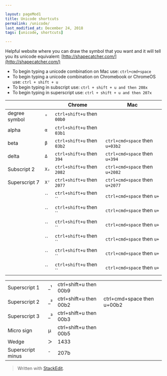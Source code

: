 ```yaml
---  

layout: pageMod1  
title: Unicode shortcuts
permalink: /unicode/  
last_modified_at: December 24, 2018
tags: [unicode, shortcuts]  

---  
```


Helpful website where you can draw the symbol that you want and it will tell you its unicode equivalent: [http://shapecatcher.com/](http://shapecatcher.com/)

* To begin typing a unicode combination on Mac use:
	```ctrl+cmd+space```
* To begin typing a unicode combination on Chromebook or ChromeOS use:
	```ctrl + shift + u```
* To begin typing in subscript use:
	```ctrl + shift + u and then 208x```
* To begin typing in superscript use:
	```ctrl + shift + u and then 207x```

|                ||Chrome                          |Mac                         |
|----------------|---|-------------------------------|-----------------------------|
|degree symbol|`°`|`ctrl+shift+u` then `00b0`||
|alpha|`α`|`ctrl+shift+u` then `03b1`||
|beta|`β`|`ctrl+shift+u` then `03b2`|`ctrl+cmd+space` then `u+03b2`|
|delta|`Δ`|`ctrl+shift+u` then `394`|`ctrl+cmd+space` then `u+394`|
|Subscript 2|`X₂`|`ctrl+shift+u` then `2082`|`ctrl+cmd+space` then `u+2082`|
|Superscript 7|`X⁷`|`ctrl+shift+u` then `2077`|`ctrl+cmd+space` then `u+2077`|
||``|`ctrl+shift+u` then ``|`ctrl+cmd+space` then `u+`|
||``|`ctrl+shift+u` then ``|`ctrl+cmd+space` then `u+`|
||``|`ctrl+shift+u` then ``|`ctrl+cmd+space` then `u+`|
||``|`ctrl+shift+u` then ``|`ctrl+cmd+space` then `u+`|
||``|`ctrl+shift+u` then ``|`ctrl+cmd+space` then `u+`|
||``|`ctrl+shift+u` then ``|`ctrl+cmd+space` then `u+`|

<table>
  <tr>
    <td>Superscript 1</td>
    <td>_¹</td>
    <td>ctrl+shift+u then 00b9</td>
    <td></td>
  </tr>
  <tr>
    <td>Superscript 2</td>
    <td>_²</td>
    <td>ctrl+shift+u then 00b2</td>
    <td>ctrl+cmd+space then u+00b2</td>
  </tr>
  <tr>
    <td>Superscript 3</td>
    <td>_³</td>
    <td>ctrl+shift+u then 00b3</td>
    <td></td>
  </tr>
  <tr>
    <td>Micro sign </td>
    <td>µ</td>
    <td>ctrl+shift+u then 00b5</td>
    <td></td>
  </tr>
  <tr>
    <td>Wedge</td>
    <td>ᐳ</td>
    <td>1433</td>
    <td></td>
  </tr>
  <tr>
    <td>Superscript minus</td>
    <td>⁻</td>
    <td>207b</td>
    <td></td>
  </tr>
</table>

> Written with  [StackEdit](https://stackedit.io/).

<!--stackedit_data:
eyJoaXN0b3J5IjpbLTE3NjE2MTYxNzYsLTE2NjYzMzUwMTQsNj
Y4OTY2MzA0XX0=
-->